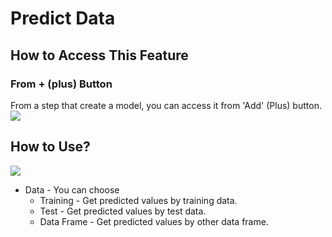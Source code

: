 # Predict Data

## How to Access This Feature

### From + (plus) Button
From a step that create a model, you can access it from 'Add' (Plus) button.
![](images/prediction_add.png)

## How to Use?

![](images/prediction_param.png)

* Data - You can choose
  * Training - Get predicted values by training data.
  * Test - Get predicted values by test data.
  * Data Frame - Get predicted values by other data frame.
